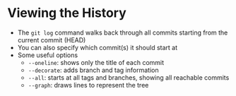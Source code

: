 Viewing the History
===================

- The `git log` command walks back through all commits starting from the current
  commit (HEAD)
- You can also specify which commit(s) it should start at
- Some useful options
    - `--oneline`: shows only the title of each commit
    - `--decorate`: adds branch and tag information
    - `--all`: starts at all tags and branches, showing all reachable commits
    - `--graph`: draws lines to represent the tree
